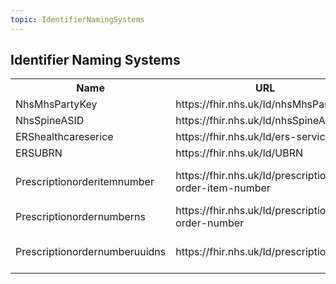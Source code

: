```yaml
---
topic: IdentifierNamingSystems
---
```


## Identifier Naming Systems

<table class="assets" title="NHS England naming systems list">
<tr>
<th class="width20">Name</th>
<th class="width35">URL</th>
<th class="width35">Description</th>
<th class="width05">Status</th>
<th class="width05">Kind</th>
</tr>
<tr>
<td>NhsMhsPartyKey</td>
<td>https://fhir.nhs.uk/Id/nhsMhsPartyKey</td>
<td>NHS Message Handling Service Party Key</td>
<td>draft</td>
<td>identifier</td>
</tr>

<tr>
<td>NhsSpineASID</td>
<td>https://fhir.nhs.uk/Id/nhsSpineASID</td>
<td>NHS Spine Accredited System Identifier</td>
<td>draft</td>
<td>identifier</td>
</tr>

<tr>
<td>ERShealthcareserice</td>
<td>https://fhir.nhs.uk/Id/ers-service</td>
<td>identifier of a healthcare service in eRS</td>
<td>draft</td>
<td>identifier</td>
</tr>

<tr>
<td>ERSUBRN</td>
<td>https://fhir.nhs.uk/Id/UBRN</td>
<td>Unique Booking Reference Number</td>
<td>draft</td>
<td>identifier</td>
</tr>

<tr>
<td>Prescriptionorderitemnumber</td>
<td>https://fhir.nhs.uk/Id/prescription-order-item-number</td>
<td>This is the id of the prescription order item and is the same as the id found in pertinentInformation2[0].pertinentLineItem.id</td>
<td>draft</td>
<td>identifier</td>
</tr>

<tr>
<td>Prescriptionordernumberns</td>
<td>https://fhir.nhs.uk/Id/prescription-order-number</td>
<td>The short form UID of the prescription.</td>
<td>draft</td>
<td>identifier</td>
</tr>

<tr>
<td>Prescriptionordernumberuuidns</td>
<td>https://fhir.nhs.uk/Id/prescription</td>
<td>This is the uuid of the grouped MedicationReqests equivalent of ParentPrescription.id in EPS HL7v3</td>
<td>draft</td>
<td>identifier</td>
</tr>


</table>

<br>
